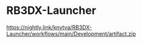 # RB3DX-Launcher

https://nightly.link/knvtva/RB3DX-Launcher/workflows/main/Development/artifact.zip
